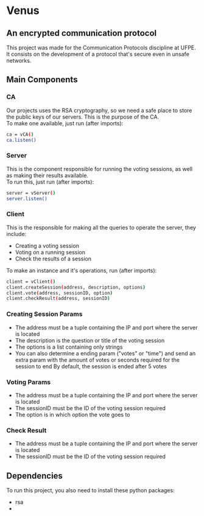 # Venus
## An encrypted communication protocol

This project was made for the Communication Protocols discipline at UFPE.  
It consists on the development of a protocol that's secure even in unsafe networks.  

## Main Components
### CA
Our projects uses the RSA cryptography, so we need a safe place to store the public keys of our servers.
This is the purpose of the CA.  
To make one available, just run (after imports):
``` sh
ca = vCA()
ca.listen()
```

### Server
This is the component responsible for running the voting sessions, as well as making their results available.  
To run this, just run (after imports):
``` sh
server = vServer()
server.listen()
```

### Client
This is the responsible for making all the queries to operate the server, they include:
- Creating a voting session
- Voting on a running session
- Check the results of a session

To make an instance and it's operations, run (after imports):
```sh
client = vClient()
client.createSession(address, description, options)
client.vote(address, sessionID, option)
client.checkResult(address, sessionID)
```

### Creating Session Params
- The address must be a tuple containing the IP and port where the server is located
- The description is the question or title of the voting session
- The options is a list containing only strings
-  You can also determine a ending param ("votes" or "time") and send an extra param with the amount of votes or seconds required for the session to end
By default, the session is ended after 5 votes

### Voting Params
- The address must be a tuple containing the IP and port where the server is located
- The sessionID must be the ID of the voting session required
- The option is in which option the vote goes to

### Check Result
- The address must be a tuple containing the IP and port where the server is located
- The sessionID must be the ID of the voting session required

## Dependencies
To run this project, you also need to install these python packages:
- rsa
- 